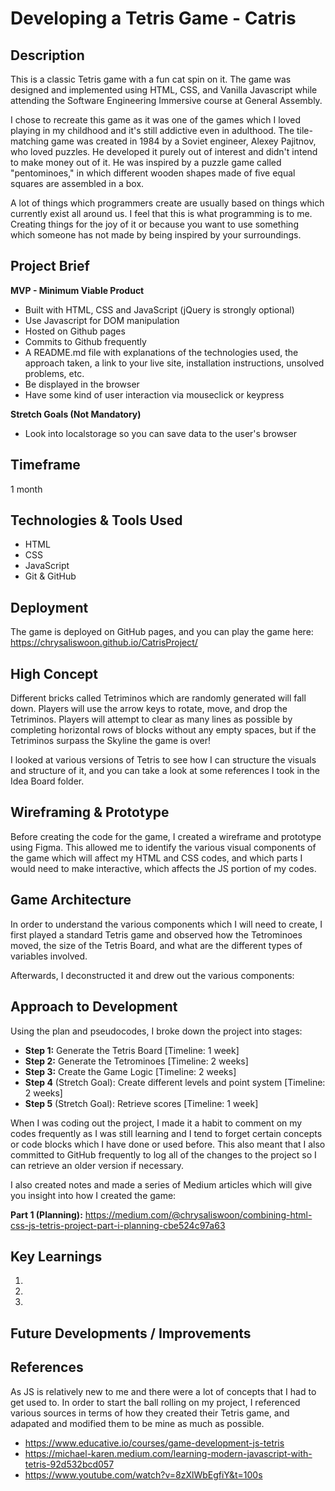 # Developing a Tetris Game - Catris
## Description
This is a classic Tetris game with a fun cat spin on it. The game was designed and implemented using HTML, CSS, and Vanilla Javascript while attending the Software Engineering Immersive course at General Assembly.

I chose to recreate this game as it was one of the games which I loved playing in my childhood and it's still addictive even in adulthood. The tile-matching game was created in 1984 by a Soviet engineer, Alexey Pajitnov, who loved puzzles. He developed it purely out of interest and didn't intend to make money out of it. He was inspired by a puzzle game called "pentominoes," in which different wooden shapes made of five equal squares are assembled in a box.

A lot of things which programmers create are usually based on things which currently exist all around us. I feel that this is what programming is to me. Creating things for the joy of it or because you want to use something which someone has not made by being inspired by your surroundings.

## Project Brief
**MVP - Minimum Viable Product** 
- Built with HTML, CSS and JavaScript (jQuery is strongly optional)
- Use Javascript for DOM manipulation
- Hosted on Github pages
- Commits to Github frequently
- A README.md file with explanations of the technologies used, the approach taken, a link to your live site, installation instructions, unsolved problems, etc.
- Be displayed in the browser
- Have some kind of user interaction via mouseclick or keypress

**Stretch Goals (Not Mandatory)**
- Look into localstorage so you can save data to the user's browser

## Timeframe
1 month

## Technologies & Tools Used
- HTML
- CSS
- JavaScript
- Git & GitHub

## Deployment
The game is deployed on GitHub pages, and you can play the game here: https://chrysaliswoon.github.io/CatrisProject/

## High Concept
Different bricks called Tetriminos which are randomly generated will fall down. Players will use the arrow keys to rotate, move, and drop the Tetriminos. Players will attempt to clear as many lines as possible by completing horizontal rows of blocks without any empty spaces, but if the Tetriminos surpass the Skyline the game is over!

I looked at various versions of Tetris to see how I can structure the visuals and structure of it, and you can take a look at some references I took in the Idea Board folder.

## Wireframing & Prototype
Before creating the code for the game, I created a wireframe and prototype using Figma. This allowed me to identify the various visual components of the game which will affect my HTML and CSS codes, and which parts I would need to make interactive, which affects the JS portion of my codes.

## Game Architecture
In order to understand the various components which I will need to create, I first played a standard Tetris game and observed how the Tetrominoes moved, the size of the Tetris Board, and what are the different types of variables involved.

Afterwards, I deconstructed it and drew out the various components:



## Approach to Development
Using the plan and pseudocodes, I broke down the project into stages:
- **Step 1:** Generate the Tetris Board [Timeline: 1 week]
- **Step 2:** Generate the Tetrominoes [Timeline: 2 weeks]
- **Step 3:** Create the Game Logic [Timeline: 2 weeks]
- **Step 4** (Stretch Goal): Create different levels and point system [Timeline: 2 weeks]
- **Step 5** (Stretch Goal): Retrieve scores [Timeline: 1 week]

When I was coding out the project, I made it a habit to comment on my codes frequently as I was still learning and I tend to forget certain concepts or code blocks which I have done or used before. This also meant that I also committed to GitHub frequently to log all of the changes to the project so I can retrieve an older version if necessary.

I also created notes and made a series of Medium articles which will give you insight into how I created the game:

**Part 1 (Planning):** https://medium.com/@chrysaliswoon/combining-html-css-js-tetris-project-part-i-planning-cbe524c97a63



## Key Learnings
1. 
2. 
3. 

## Future Developments / Improvements



## References
As JS is relatively new to me and there were a lot of concepts that I had to get used to. In order to start the ball rolling on my project, I referenced various sources in terms of how they created their Tetris game, and adapated and modified them to be mine as much as possible.

- https://www.educative.io/courses/game-development-js-tetris
- https://michael-karen.medium.com/learning-modern-javascript-with-tetris-92d532bcd057
- https://www.youtube.com/watch?v=8zXlWbEgfiY&t=100s
